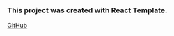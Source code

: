 ### This project was created with React Template.
[GitHub](https://github.com/yoav28/React-Template)
